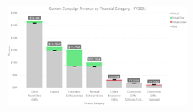 <p align="center">
<img src="https://github.com/lewisdecarolis19/images/blob/main/aserv_graph.png" height="80%" width="80%" alt="Data Model"/>
<br />
<br />
</p>
